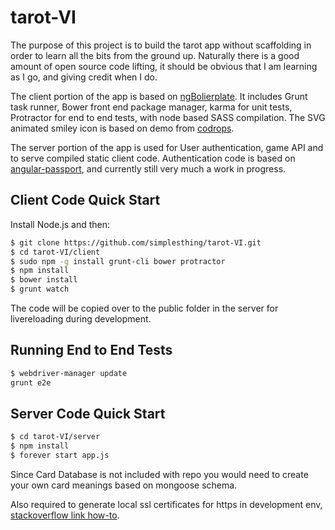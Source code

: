 tarot-VI
========

The purpose of this project is to build the tarot app without scaffolding in order to learn all the bits from the ground up. Naturally there is a good amount of open source code lifting, it should be obvious that I am learning as I go, and giving credit when I do.

The client portion of the app is based on [ngBolierplate](http://joshdmiller.github.io/ng-boilerplate/#/home). It includes Grunt task runner, Bower front end package manager, karma for unit tests, Protractor for end to end tests, with node based SASS compilation. The SVG animated smiley icon is based on demo from [codrops](http://tympanus.net/codrops/2013/11/05/animated-svg-icons-with-snap-svg/).

The server portion of the app is used for User authentication, game API and to serve compiled static client code. Authentication code is based on [angular-passport](https://github.com/DaftMonk/angular-passport), and currently still very much a work in progress.

## Client Code Quick Start

Install Node.js and then:

```sh
$ git clone https://github.com/simplesthing/tarot-VI.git
$ cd tarot-VI/client
$ sudo npm -g install grunt-cli bower protractor
$ npm install
$ bower install
$ grunt watch
```
The code will be copied over to the public folder in the server for livereloading during development.

## Running End to End Tests
```sh
$ webdriver-manager update
grunt e2e
```

## Server Code Quick Start

```sh
$ cd tarot-VI/server
$ npm install
$ forever start app.js
```

Since Card Database is not included with repo you would need to create your own card meanings based on mongoose schema.

Also required to generate local ssl certificates for https in development env, [stackoverflow link how-to](http://stackoverflow.com/questions/16610612/create-https-server-with-node-js).
